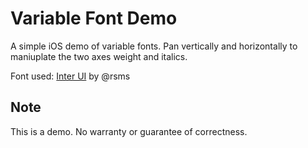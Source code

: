 # Variable Font Demo
A simple iOS demo of variable fonts. Pan vertically and horizontally to maniuplate the two axes weight and italics. 

Font used: [Inter UI](https://github.com/rsms/inter) by @rsms

## Note
This is a demo. No warranty or guarantee of correctness.
